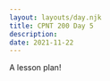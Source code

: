 ```yaml
---
layout: layouts/day.njk
title: CPNT 200 Day 5
description: 
date: 2021-11-22
---
```


A lesson plan!